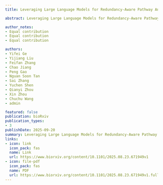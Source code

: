```yaml
---
title: Leveraging Large Language Models for Redundancy-Aware Pathway Analysis and Deep Biological Interpretation

abstract: Leveraging Large Language Models for Redundancy-Aware Pathway Analysis and Deep Biological Interpretation

author_notes:
- Equal contribution
- Equal contribution
- Equal contribution

authors:
- Yifei Ge
- Yijiang Liu
- Feifan Zhang
- Chao Jiang
- Peng Gao
- Nguan Soon Tan
- Sai Zhang
- Yuchen Shen
- Qianyi Zhou
- Xin Zhou
- Chuchu Wang
- admin

featured: false
publication: bioRxiv
publication_types:
- 3
publishDate: 2025-09-20
summary: Leveraging Large Language Models for Redundancy-Aware Pathway Analysis and Deep Biological Interpretation
links:
- icon: link
  icon_pack: fas
  name: Link
  url: https://www.biorxiv.org/content/10.1101/2025.08.23.671949v1
- icon: file-pdf
  icon_pack: fas
  name: PDF
  url: https://www.biorxiv.org/content/10.1101/2025.08.23.671949v1.full.pdf
---
```

